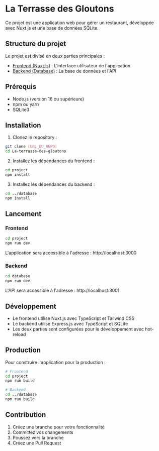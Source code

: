 # La Terrasse des Gloutons

Ce projet est une application web pour gérer un restaurant, développée avec Nuxt.js et une base de données SQLite.

## Structure du projet

Le projet est divisé en deux parties principales :

- [Frontend (Nuxt.js)](project/README.md) : L'interface utilisateur de l'application
- [Backend (Database)](database/README.md) : La base de données et l'API

## Prérequis

- Node.js (version 16 ou supérieure)
- npm ou yarn
- SQLite3

## Installation

1. Clonez le repository :

```bash
git clone [URL_DU_REPO]
cd La-terrasse-des-gloutons
```

2. Installez les dépendances du frontend :

```bash
cd project
npm install
```

3. Installez les dépendances du backend :

```bash
cd ../database
npm install
```

## Lancement

### Frontend

```bash
cd project
npm run dev
```

L'application sera accessible à l'adresse : http://localhost:3000

### Backend

```bash
cd database
npm run dev
```

L'API sera accessible à l'adresse : http://localhost:3001

## Développement

- Le frontend utilise Nuxt.js avec TypeScript et Tailwind CSS
- Le backend utilise Express.js avec TypeScript et SQLite
- Les deux parties sont configurées pour le développement avec hot-reload

## Production

Pour construire l'application pour la production :

```bash
# Frontend
cd project
npm run build

# Backend
cd ../database
npm run build
```

## Contribution

1. Créez une branche pour votre fonctionnalité
2. Committez vos changements
3. Poussez vers la branche
4. Créez une Pull Request
